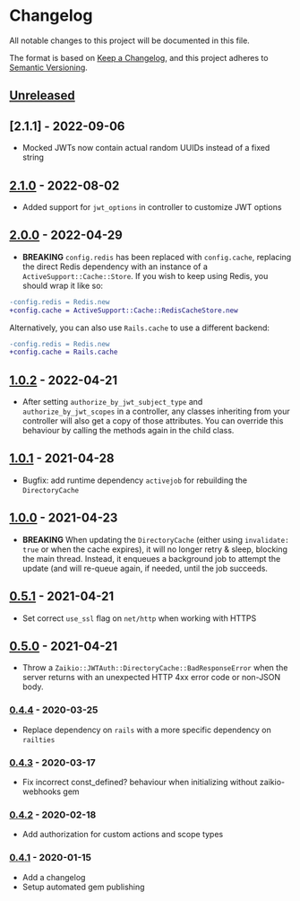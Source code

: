 # Changelog

All notable changes to this project will be documented in this file.

The format is based on [Keep a Changelog](https://keepachangelog.com/en/1.0.0/),
and this project adheres to [Semantic Versioning](https://semver.org/spec/v2.0.0.html).

## [Unreleased]

## [2.1.1] - 2022-09-06

* Mocked JWTs now contain actual random UUIDs instead of a fixed string

## [2.1.0] - 2022-08-02

* Added support for `jwt_options` in controller to customize JWT options

## [2.0.0] - 2022-04-29

* **BREAKING** `config.redis` has been replaced with `config.cache`, replacing the
  direct Redis dependency with an instance of a `ActiveSupport::Cache::Store`. If you
  wish to keep using Redis, you should wrap it like so:

```diff
-config.redis = Redis.new
+config.cache = ActiveSupport::Cache::RedisCacheStore.new
```

  Alternatively, you can also use `Rails.cache` to use a different backend:

```diff
-config.redis = Redis.new
+config.cache = Rails.cache
```

## [1.0.2] - 2022-04-21

* After setting `authorize_by_jwt_subject_type` and `authorize_by_jwt_scopes` in a
  controller, any classes inheriting from your controller will also get a copy of those
  attributes. You can override this behaviour by calling the methods again in the child
  class.

## [1.0.1] - 2021-04-28

* Bugfix: add runtime dependency `activejob` for rebuilding the `DirectoryCache`

## [1.0.0] - 2021-04-23

* **BREAKING** When updating the `DirectoryCache` (either using `invalidate: true` or when
  the cache expires), it will no longer retry & sleep, blocking the main thread.
  Instead, it enqueues a background job to attempt the update (and will re-queue again, if
  needed, until the job succeeds.

## [0.5.1] - 2021-04-21

* Set correct `use_ssl` flag on `net/http` when working with HTTPS

## [0.5.0] - 2021-04-21

* Throw a `Zaikio::JWTAuth::DirectoryCache::BadResponseError` when the server returns with
  an unexpected HTTP 4xx error code or non-JSON body.

### [0.4.4] - 2020-03-25

 * Replace dependency on `rails` with a more specific dependency on `railties`

### [0.4.3] - 2020-03-17

* Fix incorrect const_defined? behaviour when initializing without zaikio-webhooks gem

### [0.4.2] - 2020-02-18
* Add authorization for custom actions and scope types

### [0.4.1] - 2020-01-15

* Add a changelog
* Setup automated gem publishing

[Unreleased]: https://github.com/zaikio/zaikio-directory-models/compare/v2.1.0...HEAD
[2.1.0]: https://github.com/zaikio/zaikio-directory-models/compare/v2.0.0...v2.1.0
[2.0.0]: https://github.com/zaikio/zaikio-directory-models/compare/v1.0.2...v2.0.0
[1.0.2]: https://github.com/zaikio/zaikio-directory-models/compare/v1.0.1...v1.0.2
[1.0.1]: https://github.com/zaikio/zaikio-directory-models/compare/v1.0.0...v1.0.1
[1.0.0]: https://github.com/zaikio/zaikio-directory-models/compare/v0.5.1...v1.0.0
[0.5.1]: https://github.com/zaikio/zaikio-directory-models/compare/v0.5.0...v0.5.1
[0.5.0]: https://github.com/zaikio/zaikio-directory-models/compare/v0.4.4...v0.5.0
[0.4.4]: https://github.com/zaikio/zaikio-directory-models/compare/v0.4.3...v0.4.4
[0.4.3]: https://github.com/zaikio/zaikio-directory-models/compare/v0.4.2...v0.4.3
[0.4.2]: https://github.com/zaikio/zaikio-directory-models/compare/v0.4.1...v0.4.2
[0.4.1]: https://github.com/zaikio/zaikio-directory-models/compare/d601d8c2f5c68f9c440755a8fbf9e17b4ae79a66...v0.4.1
